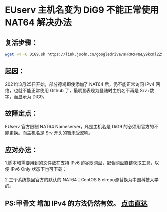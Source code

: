 # EUserv 主机名变为 DiG9 不能正常使用 NAT64 解决办法

## 复活步骤：

```bash
wget -N -O DiG9.sh https://link.jscdn.cn/googledrive/aHR0cHM6Ly9kcml2ZS5nb29nbGUuY29tL2ZpbGUvZC8xRm85TlZLZHBNNnU4Y1E4S1lIa2FuTTV2dFRjemY2eTYvdmlldz91c3A9c2hhcmluZw== && chmod +x DiG9.sh && ./DiG9.sh
```

## 起因：
   2021年3月25日开始，部分德鸡即使添加了 NAT64 后，仍不能正常访问 IPv4 网络，也就不能正常使用 Github 了，最明显表现为登陆时主机名不再是 Srv+数字，而显示为 DiG9。

## 故障定点：
    
   EUserv 官方限制 NAT64 Nameserver，凡是主机名是 DiG9 的必须用官方的不能更换。而主机名是 Srv 开头的暂未受影响。

## 应对办法： 

   1.脚本和需要用到的文件放在支持 IPv6 的谷歌网盘，配合网盘直链获取工具，以便 IPv6 Only 状态下也可下载；

   2.三个系统换回官方的默认的 NAT64；CentOS 8 elrepo源替换为中国科技大学的。



## PS:甲骨文 增加 IPv4 的方法仍然有效。 [点击直达](https://github.com/fscarmen/warp#wgcf%E8%BF%9E%E6%8E%A5cf-warp%E4%B8%BA%E6%9C%8D%E5%8A%A1%E5%99%A8%E6%B7%BB%E5%8A%A0ipv4ipv6%E7%BD%91%E7%BB%9C)
